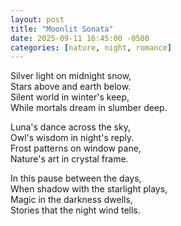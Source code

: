 ```yaml
---
layout: post
title: "Moonlit Sonata"
date: 2025-09-11 16:45:00 -0500
categories: [nature, night, romance]
---
```


Silver light on midnight snow,  
Stars above and earth below.  
Silent world in winter's keep,  
While mortals dream in slumber deep.

Luna's dance across the sky,  
Owl's wisdom in night's reply.  
Frost patterns on window pane,  
Nature's art in crystal frame.

In this pause between the days,  
When shadow with the starlight plays,  
Magic in the darkness dwells,  
Stories that the night wind tells.
